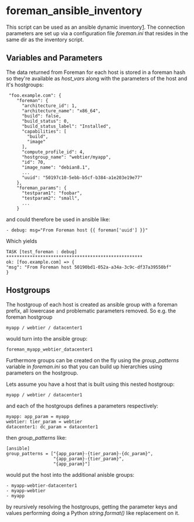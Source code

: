 foreman_ansible_inventory
=========================

This script can be used as an ansible dynamic inventory[1].
The connection parameters are set up via a configuration
file *foreman.ini* that resides in the same dir as the
inventory script.

## Variables and Parameters

The data returned from Foreman for each host is stored in a foreman
hash so they're available as *host_vars* along with the parameters
of the host and it's hostgroups:

     "foo.example.com": {
        "foreman": {
          "architecture_id": 1,
          "architecture_name": "x86_64",
          "build": false,
          "build_status": 0,
          "build_status_label": "Installed",
          "capabilities": [
            "build",
            "image"
          ],
          "compute_profile_id": 4,
          "hostgroup_name": "webtier/myapp",
          "id": 70,
          "image_name": "debian8.1",
          ...
          "uuid": "50197c10-5ebb-b5cf-b384-a1e203e19e77"
        },
        "foreman_params": {
          "testparam1": "foobar",
          "testparam2": "small",
          ...
        }

and could therefore be used in ansible like:

    - debug: msg="From Foreman host {{ foreman['uuid'] }}"

Which yields

    TASK [test_foreman : debug] ****************************************************
    ok: [foo.example.com] => {
    "msg": "From Foreman host 50190bd1-052a-a34a-3c9c-df37a39550bf"
    }


## Hostgroups

The hostgroup of each host is created as ansible group with
a foreman prefix, all lowercase and problematic parameters removed. So
e.g. the foreman hostgroup

    myapp / webtier / datacenter1

would turn into the ansible group:

    foreman_myapp_webtier_datacenter1

Furthermore groups can be created on the fly using the
*group_patterns* variable in *foreman.ini* so that you can build up
hierarchies using parameters on the hostgroup.

Lets assume you have a host that is built using this nested hostgroup:

    myapp / webtier / datacenter1

and each of the hostgroups defines a parameters respectively:

    myapp: app_param = myapp
    webtier: tier_param = webtier
	datacenter1: dc_param = datacenter1

then *group_patterns* like:

    [ansible]
    group_patterns = ["{app_param}-{tier_param}-{dc_param}",
                      "{app_param}-{tier_param}",
                      "{app_param}"]

would put the host into the additional anisble groups:

    - myapp-webtier-datacenter1
    - myapp-webtier
    - myapp

by reursively resolving the hostgroups, getting the parameter keys and
values performing doing a Python *string.format()* like replacement on
it.

[1]: http://docs.ansible.com/intro_dynamic_inventory.html
